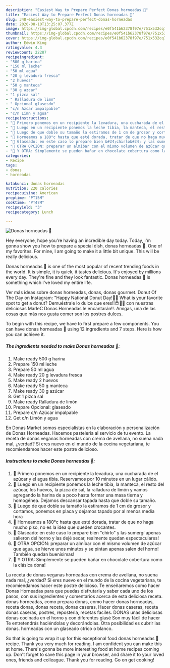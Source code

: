 ```yaml
---
description: "Easiest Way to Prepare Perfect Donas horneadas 🍩"
title: "Easiest Way to Prepare Perfect Donas horneadas 🍩"
slug: 348-easiest-way-to-prepare-perfect-donas-horneadas
date: 2020-08-10T13:25:07.377Z
image: https://img-global.cpcdn.com/recipes/e0f541b62378f97e/751x532cq70/donas-horneadas-🍩-foto-principal.jpg
thumbnail: https://img-global.cpcdn.com/recipes/e0f541b62378f97e/751x532cq70/donas-horneadas-🍩-foto-principal.jpg
cover: https://img-global.cpcdn.com/recipes/e0f541b62378f97e/751x532cq70/donas-horneadas-🍩-foto-principal.jpg
author: Edwin King
ratingvalue: 4.3
reviewcount: 22287
recipeingredient:
- "500 g harina"
- "150 ml leche"
- "50 ml agua"
- "20 g levadura fresca"
- "2 huevos"
- "50 g manteca"
- "30 g azcar"
- "1 pizca sal"
- " Ralladura de limn"
- " Opcional glasesdo"
- "c/n Azcar impalpable"
- "c/n Limn y agua"
recipeinstructions:
- "🍩 Primero ponemos en un recipiente la levadura, una cucharada de el azúcar y el agua tibia. Reservamos por 10 minutos en un lugar cálido."
- "🍩 Luego en un recipiente ponemos la leche tibia, la manteca, el resto del azúcar, los huevos, la pizca de sal, la ralladura de limón y vamos agregando la harina de a poco hasta formar una masa tierna y homogénea. Dejamos descansar tapada hasta que doble su tamaño."
- "🍩 Luego de que doble su tamaño la estiramos de 1 cm de grosor y cortamos, ponemos en placa y dejamos tapado por al menos media hora"
- "🍩 Horneamos a 180°c hasta que esté dorada, tratar de que no haga mucho piso, no es la idea que queden crocantes."
- "🍩 Glaseado: en este caso lo prepare bien &#34;chirlo&#34; y las sumergí apenas salieron del horno y las dejé secar, realmente quedan espectaculares!"
- "🍩 OTRA OPCIÓN: preparar un almíbar con el mismo volumen de azúcar que agua, se hierve unos minutos y se pintan apenas salen del horno! También quedan buenísimas!"
- "🍩 Y OTRA: Simplemente se pueden bañar en chocolate cobertura como la clásica dona!"
categories:
- Recipe
tags:
- donas
- horneadas

katakunci: donas horneadas 
nutrition: 220 calories
recipecuisine: American
preptime: "PT15M"
cooktime: "PT47M"
recipeyield: "3"
recipecategory: Lunch

---
```



![Donas horneadas 🍩](https://img-global.cpcdn.com/recipes/e0f541b62378f97e/751x532cq70/donas-horneadas-🍩-foto-principal.jpg)

Hey everyone, hope you're having an incredible day today. Today, I'm gonna show you how to prepare a special dish, donas horneadas 🍩. One of my favorites. For mine, I am going to make it a little bit unique. This will be really delicious.

Donas horneadas 🍩 is one of the most popular of recent trending foods in the world. It is simple, it is quick, it tastes delicious. It's enjoyed by millions every day. They're fine and they look fantastic. Donas horneadas 🍩 is something which I've loved my entire life.

Ver más ideas sobre donas horneadas, donas, donas gourmet. Donut Of The Day on Instagram: &#34;Happy National Donut Day!🍩💫 What is your favorite spot to get a donut? Demuéstrale lo dulce que eres!!😍🍩💞 con nuestras deliciosas MarleC Donas Horneadas le encantarán!!. Amigas, una de las cosas que más nos gusta comer son los postres dulces.


To begin with this recipe, we have to first prepare a few components. You can have donas horneadas 🍩 using 12 ingredients and 7 steps. Here is how you can achieve it.

<!--inarticleads1-->

##### The ingredients needed to make Donas horneadas 🍩:

1. Make ready 500 g harina
1. Prepare 150 ml leche
1. Prepare 50 ml agua
1. Make ready 20 g levadura fresca
1. Make ready 2 huevos
1. Make ready 50 g manteca
1. Make ready 30 g azúcar
1. Get 1 pizca sal
1. Make ready  Ralladura de limón
1. Prepare  Opcional: glasesdo
1. Prepare c/n Azúcar impalpable
1. Get c/n Limón y agua


En Donas Market somos especialistas en la elaboración y personalización de Donas Horneadas. Hacemos pastelería al servicio de tu evento. La receta de donas veganas horneadas con crema de avellana, no suena nada mal, ¿verdad? Si eres nuevo en el mundo de la cocina vegetariana, te recomiendamos hacer este postre delicioso. 

<!--inarticleads2-->

##### Instructions to make Donas horneadas 🍩:

1. 🍩 Primero ponemos en un recipiente la levadura, una cucharada de el azúcar y el agua tibia. Reservamos por 10 minutos en un lugar cálido.
1. 🍩 Luego en un recipiente ponemos la leche tibia, la manteca, el resto del azúcar, los huevos, la pizca de sal, la ralladura de limón y vamos agregando la harina de a poco hasta formar una masa tierna y homogénea. Dejamos descansar tapada hasta que doble su tamaño.
1. 🍩 Luego de que doble su tamaño la estiramos de 1 cm de grosor y cortamos, ponemos en placa y dejamos tapado por al menos media hora
1. 🍩 Horneamos a 180°c hasta que esté dorada, tratar de que no haga mucho piso, no es la idea que queden crocantes.
1. 🍩 Glaseado: en este caso lo prepare bien &#34;chirlo&#34; y las sumergí apenas salieron del horno y las dejé secar, realmente quedan espectaculares!
1. 🍩 OTRA OPCIÓN: preparar un almíbar con el mismo volumen de azúcar que agua, se hierve unos minutos y se pintan apenas salen del horno! También quedan buenísimas!
1. 🍩 Y OTRA: Simplemente se pueden bañar en chocolate cobertura como la clásica dona!


La receta de donas veganas horneadas con crema de avellana, no suena nada mal, ¿verdad? Si eres nuevo en el mundo de la cocina vegetariana, te recomiendamos hacer este postre delicioso. Te enseñaremos como hacer Donas Horneadas para que puedas disfrutarla y saber cada uno de los pasos, con sus ingredientes y comentarios acerca de esta deliciosa receta. donas horneadas, como prepara donas, como hacer donas horneadas, receta donas, donas receta, donas caseras, Hacer donas caseras, receta donas caseras, postres, reposteria, recetas faciles. DONAS unas deliciosas donas cocinada en el horno y con diferentes glasé Son muy fácil de hacer Te entretendrás haciéndolas y decorándolas. Otra posibilidad es cubrir las donas. horneadas con un glaseado ctrico o blanco. 

So that is going to wrap it up for this exceptional food donas horneadas 🍩 recipe. Thank you very much for reading. I am confident you can make this at home. There's gonna be more interesting food at home recipes coming up. Don't forget to save this page in your browser, and share it to your loved ones, friends and colleague. Thank you for reading. Go on get cooking!
